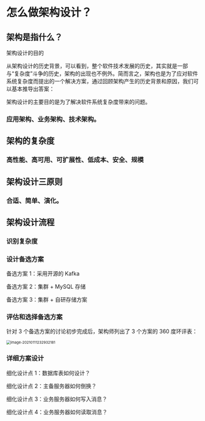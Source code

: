 # 怎么做架构设计？

## 架构是指什么？

架构设计的目的

从架构设计的历史背景，可以看到，整个软件技术发展的历史，其实就是一部与“复杂度”斗争的历史，架构的出现也不例外。简而言之，架构也是为了应对软件系统复杂度而提出的一个解决方案，通过回顾架构产生的历史背景和原因，我们可以基本推导出答案：

架构设计的主要目的是为了解决软件系统复杂度带来的问题。

### 应用架构、业务架构、技术架构。

## 架构的复杂度

### 高性能、高可用、可扩展性、低成本、安全、规模



## 架构设计三原则

### 合适、简单、演化。



## 架构设计流程

### 识别复杂度





### 设计备选方案

备选方案 1：采用开源的 Kafka

备选方案 2：集群 + MySQL 存储

备选方案 3：集群 + 自研存储方案

### 评估和选择备选方案

针对 3 个备选方案的讨论初步完成后，架构师列出了 3 个方案的 360 度环评表：

<img src="https://technotes.oss-cn-shenzhen.aliyuncs.com/2021/images/20210111232932.png" alt="image-20210111232932181" style="zoom:67%;" />

### 详细方案设计

细化设计点 1：数据库表如何设计？

细化设计点 2：主备服务器如何倒换？

细化设计点 3：业务服务器如何写入消息？

细化设计点 4：业务服务器如何读取消息？


